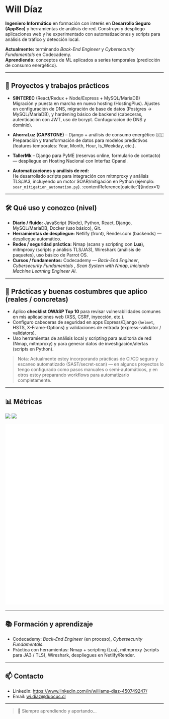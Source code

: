 # Will Díaz

**Ingeniero Informático** en formación con interés en **Desarrollo Seguro (AppSec)** y herramientas de análisis de red. Construyo y despliego aplicaciones web y he experimentado con automatizaciones y scripts para análisis de tráfico y detección local.

**Actualmente:** terminando *Back-End Engineer* y *Cybersecurity Fundamentals* en Codecademy.  
**Aprendiendo:** conceptos de ML aplicados a series temporales (predicción de consumo energético).

---

## 🚀 Proyectos y trabajos prácticos

- **SINTEREC** (React/Redux + Node/Express + MySQL/MariaDB)  
  Migración y puesta en marcha en nuevo hosting (HostingPlus). Ajustes en configuración de DNS, migración de base de datos (Postgres → MySQL/MariaDB), y hardening básico de backend (cabeceras, autenticación con JWT, uso de bcrypt. Confuguracion de DNS y dominio).

- **AhorraLuz (CAPSTONE)** – Django + análisis de consumo energético 🇨🇱  
  Preparación y transformación de datos para modelos predictivos (features temporales: Year, Month, Hour, Is_Weekday, etc.).

- **TallerMk** – Django para PyME (reservas online, formulario de contacto) — despliegue en Hosting Nacional con Interfaz Cpanel.

- **Automatizaciones y análisis de red:**  
  He desarrollado scripts para integración con mitmproxy y análisis TLS/JA3, incluyendo un motor SOAR/mitigación en Python (ejemplo: `soar_mitigation_automation.py`). :contentReference[oaicite:1]{index=1}

---

## 🛠️ Qué uso y conozco (nivel)

- **Diario / fluido:** JavaScript (Node), Python, React, Django, MySQL/MariaDB, Docker (uso básico), Git.  
- **Herramientas de despliegue:** Netlify (front), Render.com (backends) — despliegue automático.  
- **Redes / seguridad práctica:** Nmap (scans y scripting con **Lua**), mitmproxy (scripts y análisis TLS/JA3), Wireshark (análisis de paquetes), uso básico de Parrot OS.  
- **Cursos / fundamentos:** Codecademy — *Back-End Engineer*, *Cybersecurity Fundamentals* , *Scan System with Nmap*, *Iniciando Machine Learning Engineer AI*.

---

## 🧩 Prácticas y buenas costumbres que aplico (reales / concretas)

- Aplico **checklist OWASP Top 10** para revisar vulnerabilidades comunes en mis aplicaciones web (XSS, CSRF, inyección, etc.).  
- Configuro cabeceras de seguridad en apps Express/Django (`helmet`, HSTS, X-Frame-Options) y validaciones de entrada (express-validator / validators).  
- Uso herramientas de análisis local y scripting para auditoría de red (Nmap, mitmproxy) y para generar datos de investigación/alertas (scripts en Python).

> Nota: Actualmente estoy incorporando prácticas de CI/CD seguro y escaneo automatizado (SAST/secret-scan) — en algunos proyectos lo tengo configurado como pasos manuales o semi-automáticos, y en otros estoy preparando workflows para automatizarlo completamente.

---

## 📊 Métricas

<p>
  <img src="https://github-readme-stats.vercel.app/api?username=WilldiazRaM&show_icons=true&hide_title=true&count_private=true" height="150" />
  <img src="https://github-readme-stats.vercel.app/api/top-langs/?username=WilldiazRaM&layout=compact&langs_count=8" height="150" />
</p>

![Metrics](./github-metrics.svg)

---

## 📚 Formación y aprendizaje

- Codecademy: *Back-End Engineer* (en proceso), *Cybersecurity Fundamentals*.  
- Práctica con herramientas: Nmap + scripting (Lua), mitmproxy (scripts para JA3 / TLS), Wireshark, despliegues en Netlify/Render.

---

## 📫 Contacto

- LinkedIn: https://www.linkedin.com/in/williams-diaz-450749247/  
- Email: wi.diaz@duocuc.cl

---

> 🌟 Siempre aprendiendo y aportando...
